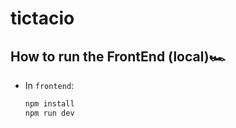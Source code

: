 # tictacio


## How to run the FrontEnd (local)🏎️


- In `frontend`:
    ```bash
    npm install
    npm run dev
    ```